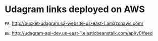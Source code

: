 # Udagram links deployed on AWS

`FE`: http://bucket-udagram.s3-website-us-east-1.amazonaws.com/

`BE`: http://udagram-api-dev.us-east-1.elasticbeanstalk.com/api/v0/feed
